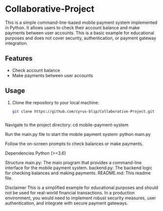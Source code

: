 # Collaborative-Project
This is a simple command-line-based mobile payment system implemented in Python. It allows users to check their account balance and make payments between user accounts. This is a basic example for educational purposes and does not cover security, authentication, or payment gateway integration.

## Features

- Check account balance
- Make payments between user accounts

## Usage

1. Clone the repository to your local machine:

   ```bash
   git clone https://github.com/cyrus-blip/Collaborative-Project.git
   
   
   
Navigate to the project directory:
cd mobile-payment-system

Run the main.py file to start the mobile payment system:
python main.py

Follow the on-screen prompts to check balances or make payments.

Dependencies
Python (>=3.6)

Structure
main.py: The main program that provides a command-line interface for the mobile payment system.
backend.py: The backend logic for checking balances and making payments.
README.md: This readme file.

Disclaimer
This is a simplified example for educational purposes and should not be used for real-world financial transactions. In a production environment, you would need to implement robust security measures, user authentication, and integrate with secure payment gateways.
